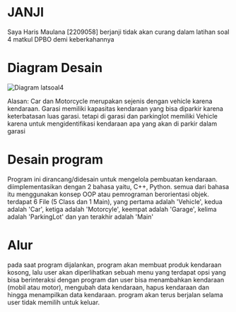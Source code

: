 # JANJI #
Saya Haris Maulana [2209058] berjanji tidak akan curang dalam latihan soal 4 matkul DPBO demi keberkahannya

# Diagram Desain #
![Diagram latsoal4](https://github.com/harismln22/LP4DPBO2024C1/assets/159020670/b2379d7f-5cd6-4b49-bac8-89fac3d1925a)

Alasan: Car dan Motorcycle merupakan sejenis dengan vehicle karena kendaraan. Garasi memiliki kapasitas kendaraan yang bisa diparkir karena keterbatasan luas garasi. tetapi di garasi dan parkinglot memiliki Vehicle karena untuk mengidentifikasi kendaraan apa yang akan di parkir dalam garasi

# Desain program #
Program ini dirancang/didesain untuk mengelola pembuatan kendaraan. diimplementasikan dengan 2 bahasa yaitu,  C++, Python. semua dari bahasa itu menggunakan konsep OOP atau pemrograman berorientasi objek. terdapat 6 File (5 Class dan 1 Main), yang pertama adalah 'Vehicle', kedua adalah 'Car', ketiga adalah 'Motorcyle', keempat adalah 'Garage', kelima adalah 'ParkingLot' dan yan terakhir adalah 'Main'

# Alur #
pada saat program dijalankan, program akan membuat produk kendaraan kosong, lalu user akan diperlihatkan sebuah menu yang terdapat opsi yang bisa berinteraksi dengan program dan user bisa menambahkan kendaraan (mobil atau motor), mengubah data kendaraan, hapus kendaraan dan hingga menampilkan data kendaraan. program akan terus berjalan selama user tidak memilih untuk keluar.


